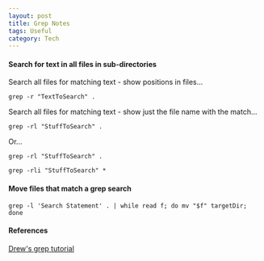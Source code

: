 ```yaml
---
layout: post
title: Grep Notes
tags: Useful
category: Tech
---
```


#### Search for text in all files in sub-directories ####

Search all files for matching text - show positions in files...

~~~
grep -r "TextToSearch" .
~~~

Search all files for matching text - show just the file name with the match...

~~~
grep -rl "StuffToSearch" .
~~~

Or...

~~~
grep -rl "StuffToSearch" .
~~~

~~~
grep -rli "StuffToSearch" *
~~~

#### Move files that match a grep search

~~~
grep -l 'Search Statement' . | while read f; do mv "$f" targetDir; done
~~~

#### References ####

[Drew's grep tutorial](http://www.uccs.edu/~ahitchco/grep/)  
